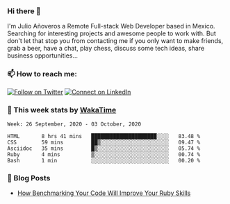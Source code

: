 ### Hi there 👋

I'm Julio Añoveros a Remote Full-stack Web Developer based in Mexico. Searching for interesting projects and awesome people to work with. But don't let that stop you from contacting me if you only want to make friends, grab a beer, have a chat, play chess, discuss some tech ideas, share business opportunities... 

### :mailbox: How to reach me:

[![Follow on Twitter](https://img.shields.io/badge/--twitter?label=Twitter&logo=Twitter&style=social)](https://twitter.com/AnoverosJulio) [![Connect on LinkedIn](https://img.shields.io/badge/--linkedin?label=LinkedIn&logo=LinkedIn&style=social)](https://www.linkedin.com/in/jubaan)

### :construction_worker: This week stats by [WakaTime]('https://wakatime.com')
<!--START_SECTION:waka-->
```text
Week: 26 September, 2020 - 03 October, 2020

HTML       8 hrs 41 mins   █████████████████████░░░░   83.48 % 
CSS        59 mins         ██▒░░░░░░░░░░░░░░░░░░░░░░   09.47 % 
Asciidoc   35 mins         █▒░░░░░░░░░░░░░░░░░░░░░░░   05.74 % 
Ruby       4 mins          ▒░░░░░░░░░░░░░░░░░░░░░░░░   00.74 % 
Bash       1 min           ░░░░░░░░░░░░░░░░░░░░░░░░░   00.20 % 
```
<!--END_SECTION:waka-->

### :newspaper: Blog Posts
<!-- BLOG-POST-LIST:START -->
- [How Benchmarking Your Code Will Improve Your Ruby Skills](https://dev.to/jubaan/how-benchmarking-your-code-will-improve-your-ruby-skills-2m83)
<!-- BLOG-POST-LIST:END -->


